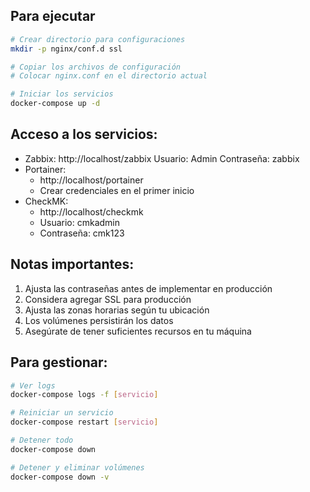 ## Para ejecutar
```bash
# Crear directorio para configuraciones
mkdir -p nginx/conf.d ssl

# Copiar los archivos de configuración
# Colocar nginx.conf en el directorio actual

# Iniciar los servicios
docker-compose up -d
```

## Acceso a los servicios:
* Zabbix: http://localhost/zabbix
Usuario: Admin
Contraseña: zabbix
* Portainer: 
    * http://localhost/portainer
    * Crear credenciales en el primer inicio
* CheckMK: 
    * http://localhost/checkmk
    * Usuario: cmkadmin
    * Contraseña: cmk123

## Notas importantes:
1. Ajusta las contraseñas antes de implementar en producción
2. Considera agregar SSL para producción
3. Ajusta las zonas horarias según tu ubicación
4. Los volúmenes persistirán los datos
5. Asegúrate de tener suficientes recursos en tu máquina

## Para gestionar:

```bash
# Ver logs
docker-compose logs -f [servicio]

# Reiniciar un servicio
docker-compose restart [servicio]

# Detener todo
docker-compose down

# Detener y eliminar volúmenes
docker-compose down -v
```




